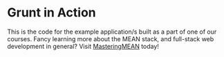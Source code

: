# Grunt in Action

This is the code for the example application/s built as a part of one of our courses. Fancy learning more about the MEAN stack, and full-stack web development in general? Visit [MasteringMEAN](http://masteringmean.com) today!
